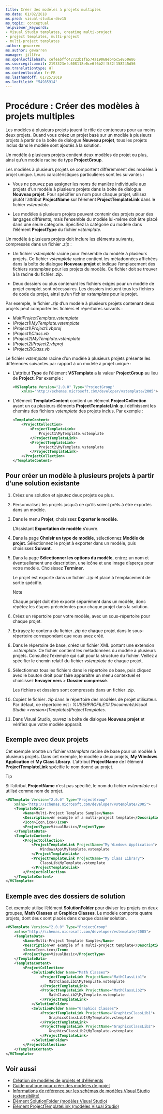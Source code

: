 ```yaml
---
title: Créer des modèles à projets multiples
ms.date: 01/02/2018
ms.prod: visual-studio-dev15
ms.topic: conceptual
helpviewer_keywords:
- Visual Studio templates, creating multi-project
- project templates, multi-project
- multi-project templates
author: gewarren
ms.author: gewarren
manager: jillfra
ms.openlocfilehash: cefeabffc42722b1fa574a19068eb45c5e850e86
ms.sourcegitcommit: 2193323efc608118e0ce6f6b2ff532f158245d56
ms.translationtype: HT
ms.contentlocale: fr-FR
ms.lasthandoff: 01/25/2019
ms.locfileid: "54985914"
---
```

# <a name="how-to-create-multi-project-templates"></a>Procédure : Créer des modèles à projets multiples

Les modèles à plusieurs projets jouent le rôle de conteneurs pour au moins deux projets. Quand vous créez un projet basé sur un modèle à plusieurs projets à partir de la boîte de dialogue **Nouveau projet**, tous les projets inclus dans le modèle sont ajoutés à la solution.

Un modèle à plusieurs projets contient deux modèles de projet ou plus, ainsi qu’un modèle racine de type **ProjectGroup**.

Les modèles à plusieurs projets se comportent différemment des modèles à projet unique. Leurs caractéristiques particulières sont les suivantes :

- Vous ne pouvez pas assigner les noms de manière individuelle aux projets d’un modèle à plusieurs projets dans la boîte de dialogue **Nouveau projet**. Pour spécifier un nom pour chaque projet, utilisez plutôt l’attribut **ProjectName** sur l’élément **ProjectTemplateLink** dans le fichier *vstemplate*.

- Les modèles à plusieurs projets peuvent contenir des projets pour des langages différents, mais l’ensemble du modèle lui-même doit être placé dans une seule catégorie. Spécifiez la catégorie du modèle dans l’élément **ProjectType** du fichier *vstemplate*.

Un modèle à plusieurs projets doit inclure les éléments suivants, compressés dans un fichier *.zip* :

- Un fichier *vstemplate* racine pour l’ensemble du modèle à plusieurs projets. Ce fichier *vstemplate* racine contient les métadonnées affichées dans la boîte de dialogue **Nouveau projet** et indique l’emplacement des fichiers *vstemplate* pour les projets du modèle. Ce fichier doit se trouver à la racine du fichier *.zip*.

- Deux dossiers ou plus contenant les fichiers exigés pour un modèle de projet complet sont nécessaires. Les dossiers incluent tous les fichiers de code du projet, ainsi qu’un fichier *vstemplate* pour le projet.

Par exemple, le fichier *.zip* d’un modèle à plusieurs projets contenant deux projets peut comporter les fichiers et répertoires suivants :

- *MultiProjectTemplate.vstemplate*
- *\Project1\MyTemplate.vstemplate*
- *\Project1\Project1.vbproj*
- *\Project1\Class.vb*
- *\Project2\MyTemplate.vstemplate*
- *\Project2\Project2.vbproj*
- *\Project2\Class.vb*

Le fichier *vstemplate* racine d’un modèle à plusieurs projets présente les différences suivantes par rapport à un modèle à projet unique :

- L’attribut **Type** de l’élément **VSTemplate** a la valeur **ProjectGroup** au lieu de **Project**. Par exemple :

    ```xml
    <VSTemplate Version="2.0.0" Type="ProjectGroup"
        xmlns="http://schemas.microsoft.com/developer/vstemplate/2005">
    ```

- L’élément **TemplateContent** contient un élément **ProjectCollection** ayant un ou plusieurs éléments **ProjectTemplateLink** qui définissent les chemins des fichiers *vstemplate* des projets inclus. Par exemple :

    ```xml
    <TemplateContent>
        <ProjectCollection>
            <ProjectTemplateLink>
                Project1\MyTemplate.vstemplate
            </ProjectTemplateLink>
            <ProjectTemplateLink>
                Project2\MyTemplate.vstemplate
            </ProjectTemplateLink>
        </ProjectCollection>
    </TemplateContent>
    ```

## <a name="to-create-a-multi-project-template-from-an-existing-solution"></a>Pour créer un modèle à plusieurs projets à partir d’une solution existante

1. Créez une solution et ajoutez deux projets ou plus.

1. Personnalisez les projets jusqu’à ce qu’ils soient prêts à être exportés dans un modèle.

1. Dans le menu **Projet**, choisissez **Exporter le modèle**.

   L’Assistant **Exportation de modèle** s’ouvre.

1. Dans la page **Choisir un type de modèle**, sélectionnez **Modèle de projet**. Sélectionnez le projet à exporter dans un modèle, puis choisissez **Suivant**.

1. Dans la page **Sélectionner les options du modèle**, entrez un nom et éventuellement une description, une icône et une image d’aperçu pour votre modèle. Choisissez **Terminer**.

   Le projet est exporté dans un fichier *.zip* et placé à l’emplacement de sortie spécifié.

   > [!NOTE]
   > Chaque projet doit être exporté séparément dans un modèle, donc répétez les étapes précédentes pour chaque projet dans la solution.

1. Créez un répertoire pour votre modèle, avec un sous-répertoire pour chaque projet.

1. Extrayez le contenu du fichier *.zip* de chaque projet dans le sous-répertoire correspondant que vous avez créé.

1. Dans le répertoire de base, créez un fichier XML portant une extension *.vstemplate*. Ce fichier contient les métadonnées du modèle à plusieurs projets. Consultez l’exemple qui suit pour la structure du fichier. Veillez à spécifier le chemin relatif du fichier *vstemplate* de chaque projet.

1. Sélectionnez tous les fichiers dans le répertoire de base, puis cliquez avec le bouton droit pour faire apparaître un menu contextuel et choisissez **Envoyer vers** > **Dossier compressé**.

   Les fichiers et dossiers sont compressés dans un fichier *.zip*.

1. Copiez le fichier *.zip* dans le répertoire des modèles de projet utilisateur. Par défaut, ce répertoire est : *%USERPROFILE%\Documents\Visual Studio \<version\>\Templates\ProjectTemplates*.

1. Dans Visual Studio, ouvrez la boîte de dialogue **Nouveau projet** et vérifiez que votre modèle apparaît.

## <a name="two-project-example"></a>Exemple avec deux projets

Cet exemple montre un fichier *vstemplate* racine de base pour un modèle à plusieurs projets. Dans cet exemple, le modèle a deux projets, **My Windows Application** et **My Class Library**. L’attribut **ProjectName** de l’élément **ProjectTemplateLink** spécifie le nom donné au projet.

> [!TIP]
> Si l’attribut **ProjectName** n’est pas spécifié, le nom du fichier *vstemplate* est utilisé comme nom de projet.

```xml
<VSTemplate Version="2.0.0" Type="ProjectGroup"
    xmlns="http://schemas.microsoft.com/developer/vstemplate/2005">
    <TemplateData>
        <Name>Multi-Project Template Sample</Name>
        <Description>An example of a multi-project template</Description>
        <Icon>Icon.ico</Icon>
        <ProjectType>VisualBasic</ProjectType>
    </TemplateData>
    <TemplateContent>
        <ProjectCollection>
            <ProjectTemplateLink ProjectName="My Windows Application">
                WindowsApp\MyTemplate.vstemplate
            </ProjectTemplateLink>
            <ProjectTemplateLink ProjectName="My Class Library">
                ClassLib\MyTemplate.vstemplate
            </ProjectTemplateLink>
        </ProjectCollection>
    </TemplateContent>
</VSTemplate>
```

## <a name="example-with-solution-folders"></a>Exemple avec des dossiers de solution

Cet exemple utilise l’élément **SolutionFolder** pour diviser les projets en deux groupes, **Math Classes** et **Graphics Classes**. Le modèle comporte quatre projets, dont deux sont placés dans chaque dossier solution.

```xml
<VSTemplate Version="2.0.0" Type="ProjectGroup"
    xmlns="http://schemas.microsoft.com/developer/vstemplate/2005">
    <TemplateData>
        <Name>Multi-Project Template Sample</Name>
        <Description>An example of a multi-project template</Description>
        <Icon>Icon.ico</Icon>
        <ProjectType>VisualBasic</ProjectType>
    </TemplateData>
    <TemplateContent>
        <ProjectCollection>
            <SolutionFolder Name="Math Classes">
                <ProjectTemplateLink ProjectName="MathClassLib1">
                    MathClassLib1\MyTemplate.vstemplate
                </ProjectTemplateLink>
                <ProjectTemplateLink ProjectName="MathClassLib2">
                    MathClassLib2\MyTemplate.vstemplate
                </ProjectTemplateLink>
            </SolutionFolder>
            <SolutionFolder Name="Graphics Classes">
                <ProjectTemplateLink ProjectName="GraphicsClassLib1">
                    GraphicsClassLib1\MyTemplate.vstemplate
                </ProjectTemplateLink>
                <ProjectTemplateLink ProjectName="GraphicsClassLib2">
                    GraphicsClassLib2\MyTemplate.vstemplate
                </ProjectTemplateLink>
            </SolutionFolder>
        </ProjectCollection>
    </TemplateContent>
</VSTemplate>
```

## <a name="see-also"></a>Voir aussi

- [Création de modèles de projets et d’éléments](../ide/creating-project-and-item-templates.md)
- [Guide pratique pour créer des modèles de projet](../ide/how-to-create-project-templates.md)
- [Informations de référence sur les schémas de modèles Visual Studio (extensibilité)](../extensibility/visual-studio-template-schema-reference.md)
- [Élément SolutionFolder (modèles Visual Studio)](../extensibility/solutionfolder-element-visual-studio-templates.md)
- [Élément ProjectTemplateLink (modèles Visual Studio)](../extensibility/projecttemplatelink-element-visual-studio-templates.md)